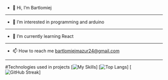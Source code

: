 - 👋 Hi, I’m Bartlomiej

---

- 👀 I’m interested in programming and arduino

---

- 🌱 I’m currently learning React

---

- 📫 How to reach me bartlomiejmazur24@gmail.com

---

#Technologies used in projects
[![My Skills](https://skillicons.dev/icons?i=js,html,css,sass,vue,react,emotion,threejs,firebase,vite,webpack,nodejs)]
[![Top Langs](https://github-readme-stats.vercel.app/api/top-langs/?username=anuraghazra&layout=compact)]
[![GitHub Streak](https://streak-stats.demolab.com?user=bartlomiejmazur&theme=dark&date_format=M%20j%5B%2C%20Y%5D)]

<!---
bartlomiejmazur/bartlomiejmazur is a ✨ special ✨ repository because its `README.md` (this file) appears on your GitHub profile.
You can click the Preview link to take a look at your changes.
--->
